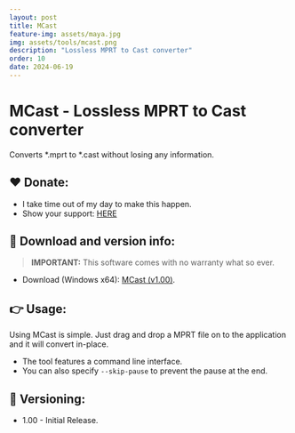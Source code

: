```yaml
---
layout: post
title: MCast
feature-img: assets/maya.jpg
img: assets/tools/mcast.png
description: "Lossless MPRT to Cast converter"
order: 10
date: 2024-06-19
---
```


# MCast - Lossless MPRT to Cast converter
Converts *.mprt to *.cast without losing any information.

## ❤️ Donate:
- I take time out of my day to make this happen.
- Show your support: [HERE](https://dtzxporter.com/donate)

## 💾 Download and version info:

> **IMPORTANT:** This software comes with no warranty what so ever.

- Download (Windows x64): [MCast (v1.00)](https://mega.nz/file/YIA1TSha#gWdOaFWCFiyWi3zxHHzW6No6r4iAX2YRCI9XmhDhd84).

## 👉 Usage:
Using MCast is simple. Just drag and drop a MPRT file on to the application and it will convert in-place.

- The tool features a command line interface.
- You can also specify `--skip-pause` to prevent the pause at the end.

## 📌 Versioning:
- 1.00 - Initial Release.